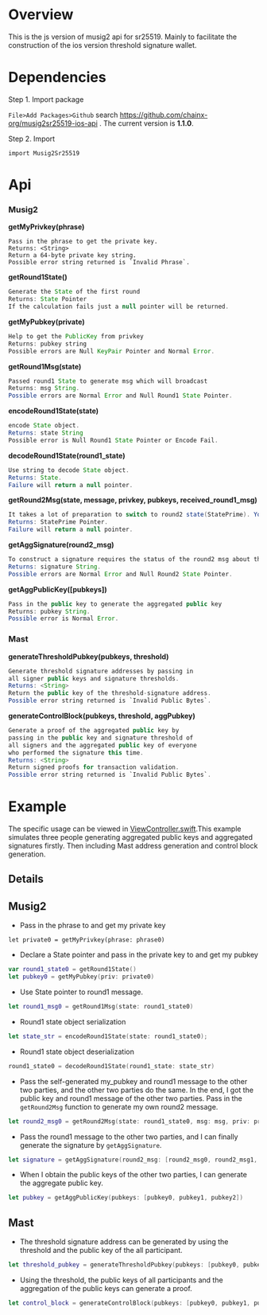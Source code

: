 # Overview

This is the js version of musig2 api for sr25519. Mainly to facilitate the construction of the ios version threshold signature wallet.

# Dependencies

Step 1. Import package

`File>Add Packages>Github` search https://github.com/chainx-org/musig2sr25519-ios-api . The current version is **1.1.0**.


Step 2. Import
```
import Musig2Sr25519
```

# Api
### Musig2
**getMyPrivkey(phrase)**

```
Pass in the phrase to get the private key.
Returns: <String>
Return a 64-byte private key string.
Possible error string returned is `Invalid Phrase`.
```

**getRound1State()**

```java
Generate the State of the first round
Returns: State Pointer 
If the calculation fails just a null pointer will be returned.
```

**getMyPubkey(private)**

```java
Help to get the PublicKey from privkey
Returns: pubkey string 
Possible errors are Null KeyPair Pointer and Normal Error.
```

**getRound1Msg(state)**

```java
Passed round1 State to generate msg which will broadcast
Returns: msg String. 
Possible errors are Normal Error and Null Round1 State Pointer.
```

**encodeRound1State(state)**

```java
encode State object.
Returns: state String 
Possible error is Null Round1 State Pointer or Encode Fail.
```

**decodeRound1State(round1_state)**

```java
Use string to decode State object.
Returns: State. 
Failure will return a null pointer.
```

**getRound2Msg(state, message, privkey, pubkeys, received_round1_msg)**

```java
It takes a lot of preparation to switch to round2 state(StatePrime). You need the round1 State, the message to sign for it, your own private key, everyone's public key, and everyone else's msgs from the round1.
Returns: StatePrime Pointer. 
Failure will return a null pointer.
```

**getAggSignature(round2_msg)**

```java
To construct a signature requires the status of the round2 msg about the second round of all other signers, and its own R.
Returns: signature String. 
Possible errors are Normal Error and Null Round2 State Pointer.
```

**getAggPublicKey([pubkeys])**
```java
Pass in the public key to generate the aggregated public key
Returns: pubkey String. 
Possible error is Normal Error.
```

### Mast

**generateThresholdPubkey(pubkeys, threshold)**
```java
Generate threshold signature addresses by passing in 
all signer public keys and signature thresholds.
Returns: <String>
Return the public key of the threshold-signature address.
Possible error string returned is `Invalid Public Bytes`.
```
**generateControlBlock(pubkeys, threshold, aggPubkey)**
```java
Generate a proof of the aggregated public key by 
passing in the public key and signature threshold of 
all signers and the aggregated public key of everyone 
who performed the signature this time.
Returns: <String>
Return signed proofs for transaction validation.
Possible error string returned is `Invalid Public Bytes`.
```

# Example

The specific usage can be viewed in [ViewController.swift](Musig2Sr25519Demo/Musig2Sr25519Demo/ViewController.swift).This example simulates three people generating aggregated public keys and aggregated signatures firstly. Then including Mast address generation and control block generation.

## Details

## Musig2

- Pass in the phrase to  and get my private key

~~~
let private0 = getMyPrivkey(phrase: phrase0)
~~~

- Declare a State pointer and pass in the private key to  and get my pubkey

~~~swift
var round1_state0 = getRound1State()
let pubkey0 = getMyPubkey(priv: private0)
~~~

- Use State pointer to  round1 message.

~~~swift
let round1_msg0 = getRound1Msg(state: round1_state0)
~~~

- Round1 state object serialization

~~~swift
let state_str = encodeRound1State(state: round1_state0);
~~~

- Round1 state object deserialization

~~~swift
round1_state0 = decodeRound1State(round1_state: state_str)
~~~

- Pass the self-generated my_pubkey and round1 message to the other two parties, and the other two parties do the same. In the end, I got the public key and round1 message of the other two parties. Pass in the `getRound2Msg` function to generate my own round2 message. 

~~~swift
let round2_msg0 = getRound2Msg(state: round1_state0, msg: msg, priv: private0, pubkeys: [pubkey0, pubkey1, pubkey2], received_round1_msg:[round1_msg1, round1_msg2])
~~~

- Pass the round1 message to the other two parties, and I can finally generate the signature by `getAggSignature`. 

~~~swift
let signature = getAggSignature(round2_msg: [round2_msg0, round2_msg1, round2_msg2])
~~~

- When I obtain the public keys of the other two parties, I can generate the aggregate public key. 

~~~swift
let pubkey = getAggPublicKey(pubkeys: [pubkey0, pubkey1, pubkey2])
~~~

## Mast

- The threshold signature address can be generated by using the threshold and the public key of the all participant.

~~~swift
let threshold_pubkey = generateThresholdPubkey(pubkeys: [pubkey0, pubkey1, pubkey2], threshold: 2);
~~~

- Using the threshold, the public keys of all participants and the aggregation of the public keys can generate a proof.

~~~swift
let control_block = generateControlBlock(pubkeys: [pubkey0, pubkey1, pubkey2], threshold: 2, agg_pubkey: pubkey01)
~~~





